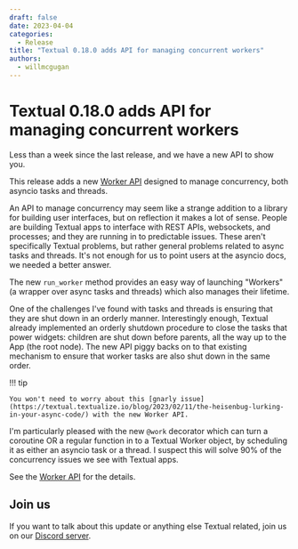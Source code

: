 ```yaml
---
draft: false
date: 2023-04-04
categories:
  - Release
title: "Textual 0.18.0 adds API for managing concurrent workers"
authors:
  - willmcgugan
---
```


# Textual 0.18.0 adds API for managing concurrent workers

Less than a week since the last release, and we have a new API to show you.

<!-- more -->

This release adds a new [Worker API](../../guide/workers.md) designed to manage concurrency, both asyncio tasks and threads.

An API to manage concurrency may seem like a strange addition to a library for building user interfaces, but on reflection it makes a lot of sense.
People are building Textual apps to interface with REST APIs, websockets, and processes; and they are running in to predictable issues.
These aren't specifically Textual problems, but rather general problems related to async tasks and threads.
It's not enough for us to point users at the asyncio docs, we needed a better answer.

The new `run_worker` method provides an easy way of launching "Workers" (a wrapper over async tasks and threads) which also manages their lifetime.

One of the challenges I've found with tasks and threads is ensuring that they are shut down in an orderly manner. Interestingly enough, Textual already implemented an orderly shutdown procedure to close the tasks that power widgets: children are shut down before parents, all the way up to the App (the root node).
The new API piggy backs on to that existing mechanism to ensure that worker tasks are also shut down in the same order.

!!! tip

    You won't need to worry about this [gnarly issue](https://textual.textualize.io/blog/2023/02/11/the-heisenbug-lurking-in-your-async-code/) with the new Worker API.


I'm particularly pleased with the new `@work` decorator which can turn a coroutine OR a regular function in to a Textual Worker object, by scheduling it as either an asyncio task or a thread.
I suspect this will solve 90% of the concurrency issues we see with Textual apps.

See the [Worker API](../../guide/workers.md) for the details.

## Join us

If you want to talk about this update or anything else Textual related, join us on our [Discord server](https://discord.gg/Enf6Z3qhVr).
